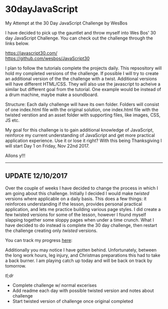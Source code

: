 # 30dayJavaScript
My Attempt at the 30 Day JavaScript Challenge by WesBos

I have decided to pick up the gauntlet and throw myself into Wes Bos' 30 day JavaScript Challenge. You can check out the challenge through the links below.

https://javascript30.com/<br />
https://github.com/wesbos/JavaScript30

I plan to follow the tutorials complete the projects daily. This repsository will hold my completed versions of the challenge. If possible I will try to create an additional version of the the challenge with a twist. Additional versions will have different HTML/CSS. They will also use the javascript to acheive a similar but different goal from the tutorial. One example would be instead of a drum machine, maybe make a soundboard. 

Structure:
Each daily challenge will have its own folder. Folders will consist of one index.html file with the original solution, one index.html file with the twisted verstion and an asset folder with supporting files, like images, CSS, JS etc.

My goal for this challenge is to gain additional knowledge of JavaScript, reinforce my current understanding of JavaScript and get more practical application experience. Use it or lose it right? With this being Thanksgiving I will start Day 1 on Friday, Nov 22nd 2017.

Allons y!!!

---

## UPDATE 12/10/2017

Over the couple of weeks I have decided to change the process in which I am going about this challenge. Initially I decided I would make _twisted_ versions where applicable on a daily basis. This does a few things: it reinforces understanding if the lesson, provides personal practical application, and lets me practice building various page styles. I did create a few twisted versions for some of the lesson, however I found myself slapping together some sloppy pages when under a time crunch. What I have decided to do instead is complete the 30 day challenge, then restart the challenge creating only _twisted_ versions.

You can track my progress 
[here](https://dalekrider.github.io/30dayJavaScript/ "My #javascript30 Page"):

Additionally you may notice I have gotten behind. Unfortunately, between the long work hours, leg injury, and Christmas preparations this had to take a back burner. I am playing catch up today and will be back on track by tomorrow.

_tl;dr_

* Complete challenge w/ normal excerises
* Add readme each day with possible twisted version and notes about challenge
* Start twisted version of challenge once original completed
